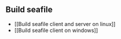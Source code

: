 
## Build seafile

* [[Build seafile client and server on linux]]
* [[Build seafile client on windows]]